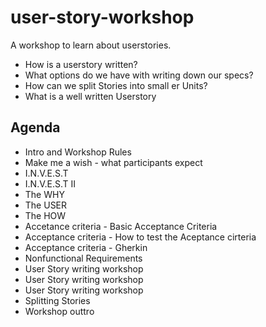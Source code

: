 # user-story-workshop

A workshop to learn about userstories. 

* How is a userstory written?
* What options do we have with writing down our specs?
* How can we split Stories into small er Units?
* What is a well written Userstory

## Agenda

* Intro and Workshop Rules
* Make me a wish - what participants expect 
* I.N.V.E.S.T
* I.N.V.E.S.T II 
* The WHY
* The USER
* The HOW
* Accetance criteria - Basic Acceptance Criteria
* Acceptance criteria - How to test the Aceptance cirteria 
* Acceptance criteria  - Gherkin
* Nonfunctional Requirements 
* User Story writing workshop
* User Story writing workshop
* User Story writing workshop
* Splitting Stories
* Workshop outtro

